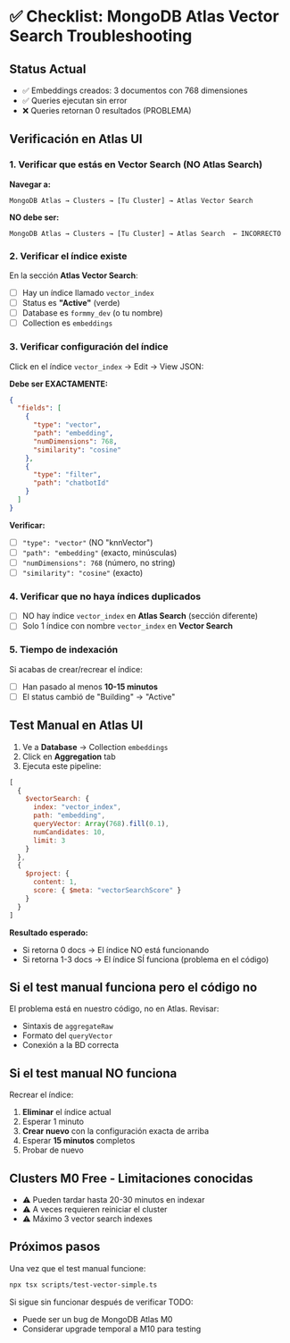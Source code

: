 # ✅ Checklist: MongoDB Atlas Vector Search Troubleshooting

## Status Actual
- ✅ Embeddings creados: 3 documentos con 768 dimensiones
- ✅ Queries ejecutan sin error
- ❌ Queries retornan 0 resultados (PROBLEMA)

## Verificación en Atlas UI

### 1. Verificar que estás en Vector Search (NO Atlas Search)

**Navegar a:**
```
MongoDB Atlas → Clusters → [Tu Cluster] → Atlas Vector Search
```

**NO debe ser:**
```
MongoDB Atlas → Clusters → [Tu Cluster] → Atlas Search  ← INCORRECTO
```

### 2. Verificar el índice existe

En la sección **Atlas Vector Search**:
- [ ] Hay un índice llamado `vector_index`
- [ ] Status es **"Active"** (verde)
- [ ] Database es `formmy_dev` (o tu nombre)
- [ ] Collection es `embeddings`

### 3. Verificar configuración del índice

Click en el índice `vector_index` → Edit → View JSON:

**Debe ser EXACTAMENTE:**
```json
{
  "fields": [
    {
      "type": "vector",
      "path": "embedding",
      "numDimensions": 768,
      "similarity": "cosine"
    },
    {
      "type": "filter",
      "path": "chatbotId"
    }
  ]
}
```

**Verificar:**
- [ ] `"type": "vector"` (NO "knnVector")
- [ ] `"path": "embedding"` (exacto, minúsculas)
- [ ] `"numDimensions": 768` (número, no string)
- [ ] `"similarity": "cosine"` (exacto)

### 4. Verificar que no haya índices duplicados

- [ ] NO hay índice `vector_index` en **Atlas Search** (sección diferente)
- [ ] Solo 1 índice con nombre `vector_index` en **Vector Search**

### 5. Tiempo de indexación

Si acabas de crear/recrear el índice:
- [ ] Han pasado al menos **10-15 minutos**
- [ ] El status cambió de "Building" → "Active"

## Test Manual en Atlas UI

1. Ve a **Database** → Collection `embeddings`
2. Click en **Aggregation** tab
3. Ejecuta este pipeline:

```javascript
[
  {
    $vectorSearch: {
      index: "vector_index",
      path: "embedding",
      queryVector: Array(768).fill(0.1),
      numCandidates: 10,
      limit: 3
    }
  },
  {
    $project: {
      content: 1,
      score: { $meta: "vectorSearchScore" }
    }
  }
]
```

**Resultado esperado:**
- Si retorna 0 docs → El índice NO está funcionando
- Si retorna 1-3 docs → El índice SÍ funciona (problema en el código)

## Si el test manual funciona pero el código no

El problema está en nuestro código, no en Atlas. Revisar:
- Sintaxis de `aggregateRaw`
- Formato del `queryVector`
- Conexión a la BD correcta

## Si el test manual NO funciona

Recrear el índice:

1. **Eliminar** el índice actual
2. Esperar 1 minuto
3. **Crear nuevo** con la configuración exacta de arriba
4. Esperar **15 minutos** completos
5. Probar de nuevo

## Clusters M0 Free - Limitaciones conocidas

- ⚠️ Pueden tardar hasta 20-30 minutos en indexar
- ⚠️ A veces requieren reiniciar el cluster
- ⚠️ Máximo 3 vector search indexes

## Próximos pasos

Una vez que el test manual funcione:
```bash
npx tsx scripts/test-vector-simple.ts
```

Si sigue sin funcionar después de verificar TODO:
- Puede ser un bug de MongoDB Atlas M0
- Considerar upgrade temporal a M10 para testing

